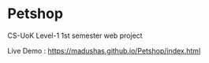# Petshop
CS-UoK  Level-1 1st semester web project


Live Demo : https://madushas.github.io/Petshop/index.html